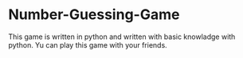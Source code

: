 # Number-Guessing-Game
This game is written in python and written with basic knowladge with python.
Yu can play this game with your friends.

